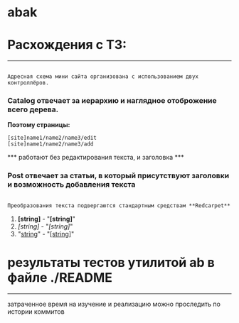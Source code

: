 # abak

<!-- Second mission in a file: find_attr_person.rb -->

# Расхождения с ТЗ:
------------

~~~

Адресная схема мини сайта организована с использованием двух контроллёров. 

~~~

### Catalog отвечает за иерархию и наглядное отоброжение всего дерева. 


**Поэтому страницы:**

```
[site]name1/name2/name3/edit 
[site]name1/name2/name3/add

```
*** работают без редактирования текста, и заголовка ***


### Post отвечает за статьи, в который присутствуют заголовки и возможность добавления текста


~~~

Преобразования текста подвергаются стандартным средствам **Redcarpet**

~~~

1) **[string]** - "<b>[string]</b>"
2) *[string]* - "<i>[string]</i>"
3) "[string](/name1/name2/name3)" - "<a href='[site]/name1/name2/name3'>[string]</a>"

# результаты тестов утилитой ab в файле ./README

------------
затраченное время на изучение и реализацию можно проследить по истории коммитов